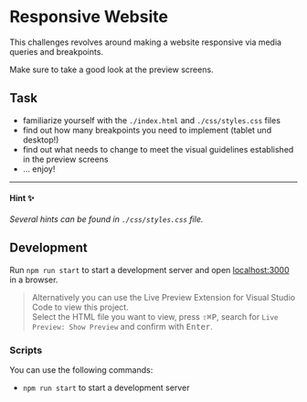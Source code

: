 # Responsive Website

This challenges revolves around making a website responsive via media queries and breakpoints.

Make sure to take a good look at the preview screens.

## Task

- familiarize yourself with the `./index.html` and `./css/styles.css` files
- find out how many breakpoints you need to implement (tablet und desktop!)
- find out what needs to change to meet the visual guidelines established in the preview screens
- ... enjoy!

---

#### Hint ✨

_Several hints can be found in `./css/styles.css` file._

## Development

Run `npm run start` to start a development server and open [localhost:3000](http://localhost:3000) in a browser.

> Alternatively you can use the Live Preview Extension for Visual Studio Code to view this project.  
> Select the HTML file you want to view, press <kbd>⇧</kbd><kbd>⌘</kbd><kbd>P</kbd>, search for `Live Preview: Show Preview` and confirm with <kbd>Enter</kbd>.

### Scripts

You can use the following commands:

- `npm run start` to start a development server

